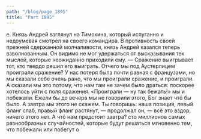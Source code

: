 ```yaml
---
path: "/blog/page_1895"
title: "Part 1895"
---
```


е.
Князь Андрей взглянул на Тимохина, который испуганно и недоумевая смотрел на своего командира. В противность своей прежней сдержанной молчаливости, князь Андрей казался теперь взволнованным. Он видимо не мог удержаться от высказывания тех мыслей, которые неожиданно приходили ему.
— Сражение выигрывает тот, кто твердо решил его выиграть. Отчего мы под Аустерлицем проиграли сражение? У нас потеря была почти равная с французами, но мы сказали себе очень рано, что мы проиграли сражение, и проиграли. А сказали мы это потому, что нам там не зачем было драться: поскорее хотелось уйти с поля сражения. «Проиграли — ну так бежать!» мы и побежали. Ежели бы до вечера мы не говорили этого, Бог знает чтó бы было. А завтра мы этого не скажем. Ты говоришь: наша позиция, левый фланг слаб, правый фланг растянут, — продолжал он, — всё это вздор, ничего этого нет. А чтó нам предстоит завтра? сто миллионов самых разнообразных случайностей, которые будут решаться мгновенно тем, что побежали или побегут о
